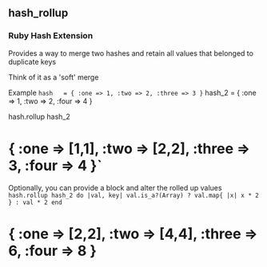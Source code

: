 ## hash_rollup ##

### Ruby Hash Extension ###

Provides a way to merge two hashes and retain all values that belonged to duplicate keys

Think of it as a 'soft' merge

Example
`hash   = { :one => 1, :two => 2, :three => 3 }`
hash_2 = { :one => 1, :two => 2, :four => 4 }

hash.rollup hash_2
# { :one => [1,1], :two => [2,2], :three => 3, :four => 4 }`

Optionally, you can provide a block and alter the rolled up values
`hash.rollup hash_2 do |val, key|
  val.is_a?(Array) ? val.map{ |x| x * 2 } : val * 2
end`
# { :one => [2,2], :two => [4,4], :three => 6, :four => 8 }